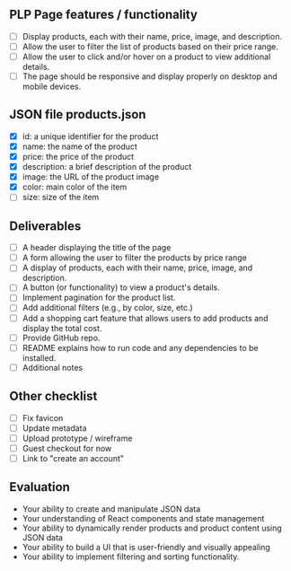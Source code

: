 ## PLP Page features / functionality
- [ ] Display products, each with their name, price, image, and description.
- [ ] Allow the user to filter the list of products based on their price range.
- [ ] Allow the user to click and/or hover on a product to view additional details.
- [ ] The page should be responsive and display properly on desktop and mobile
devices.

## JSON file products.json
- [x] id: a unique identifier for the product
- [x] name: the name of the product
- [x] price: the price of the product
- [x] description: a brief description of the product
- [x] image: the URL of the product image
- [x] color: main color of the item
- [ ] size: size of the item

## Deliverables
- [ ] A header displaying the title of the page
- [ ] A form allowing the user to filter the products by price range
- [ ] A display of products, each with their name, price, image, and description.
- [ ] A button (or functionality) to view a product's details.
- [ ] Implement pagination for the product list.
- [ ] Add additional filters (e.g., by color, size, etc.)
- [ ] Add a shopping cart feature that allows users to add products and display the total cost.
- [ ] Provide GitHub repo.
- [ ] README explains how to run code and any dependencies to be installed.
- [ ] Additional notes

## Other checklist
- [ ] Fix favicon
- [ ] Update metadata
- [ ] Upload prototype / wireframe
- [ ] Guest checkout for now
- [ ] Link to "create an account"

## Evaluation
- Your ability to create and manipulate JSON data
- Your understanding of React components and state management
- Your ability to dynamically render products and product content using JSON
data
- Your ability to build a UI that is user-friendly and visually appealing
- Your ability to implement filtering and sorting functionality.


